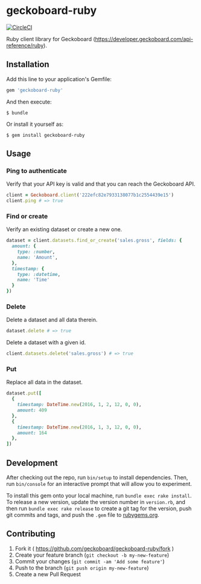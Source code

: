 # geckoboard-ruby
[![CircleCI](https://circleci.com/gh/geckoboard/geckoboard-ruby.svg?style=svg)](https://circleci.com/gh/geckoboard/geckoboard-ruby)

Ruby client library for Geckoboard (https://developer.geckoboard.com/api-reference/ruby).

## Installation

Add this line to your application's Gemfile:

```ruby
gem 'geckoboard-ruby'
```

And then execute:

    $ bundle

Or install it yourself as:

    $ gem install geckoboard-ruby

## Usage

### Ping to authenticate

Verify that your API key is valid and that you can reach the Geckoboard API.

```ruby
client = Geckoboard.client('222efc82e7933138077b1c2554439e15')
client.ping # => true
```

### Find or create

Verify an existing dataset or create a new one.

```ruby
dataset = client.datasets.find_or_create('sales.gross', fields: {
  amount: {
    type: :number,
    name: 'Amount',
  },
  timestamp: {
    type: :datetime,
    name: 'Time'
  }
})
```

### Delete

Delete a dataset and all data therein.

```ruby
dataset.delete # => true
```

Delete a dataset with a given id.

```ruby
client.datasets.delete('sales.gross') # => true
```

### Put

Replace all data in the dataset.

```ruby
dataset.put([
  {
    timestamp: DateTime.new(2016, 1, 2, 12, 0, 0),
    amount: 409
  },
  {
    timestamp: DateTime.new(2016, 1, 3, 12, 0, 0),
    amount: 164
  },
])
```

## Development

After checking out the repo, run `bin/setup` to install dependencies. Then, run `bin/console` for an interactive prompt that will allow you to experiment.

To install this gem onto your local machine, run `bundle exec rake install`. To release a new version, update the version number in `version.rb`, and then run `bundle exec rake release` to create a git tag for the version, push git commits and tags, and push the `.gem` file to [rubygems.org](https://rubygems.org).

## Contributing

1. Fork it ( https://github.com/geckoboard/geckoboard-ruby/fork )
2. Create your feature branch (`git checkout -b my-new-feature`)
3. Commit your changes (`git commit -am 'Add some feature'`)
4. Push to the branch (`git push origin my-new-feature`)
5. Create a new Pull Request
